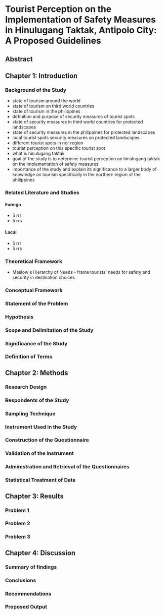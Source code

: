 # Tourist Perception on the Implementation of Safety Measures in Hinulugang Taktak, Antipolo City: A Proposed Guidelines
## Abstract
## Chapter 1: Introduction
### Background of the Study
* state of tourism around the world
* state of tourism on third world countries
* state of tourism in the philippines
* definition and purpose of security measures of tourist spots
* state of security measures in third world countries for protected landscapes
* state of security measures in the philippines for protected landscapes
* local tourist spots security measures on protected landscapes
* different tourist spots in ncr region
* tourist perception on this specific tourist spot
* what is hinulugang taktak
* goal of the study is to determine tourist perception on hinulugang taktak on the implementation of safety measures
* importance of the study and explain its significance to a larger body of knowledge on tourism specifically in the northern region of the philippines
### Related Literature and Studies
#### Foreign
* 5 rrl
* 5 rrs
#### Local
* 5 rrl
* 5 rrs
### Theoretical Framework
* Maslow's Hierarchy of Needs -  frame tourists' needs for safety and security in destination choices
### Conceptual Framework
### Statement of the Problem
### Hypothesis
### Scope and Delimitation of the Study
### Significance of the Study
### Definition of Terms  

## Chapter 2: Methods 
### Research Design
### Respondents of the Study
### Sampling Technique
### Instrument Used in the Study
### Construction of the Questionnaire
### Validation of the Instrument
### Administration and Retrieval of the Questionnaires
### Statistical Treatment of Data

## Chapter 3: Results
### Problem 1
### Problem 2
### Problem 3

## Chapter 4: Discussion
### Summary of findings 
### Conclusions
### Recommendations
### Proposed Output